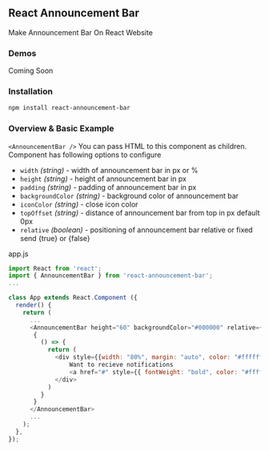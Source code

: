 ## React Announcement Bar

Make Announcement Bar On React Website

### Demos

Coming Soon


### Installation
```sh
npm install react-announcement-bar
```

### Overview & Basic Example
`<AnnouncementBar />` You can pass HTML to this component as children. Component has following options to configure
 - `width` _(string)_ - width of announcement bar in px or %
 - `height` _(string)_ - height of announcement bar in px
 - `padding` _(string)_ - padding of announcement bar in px
 - `backgroundColor` _(string)_ - background color of announcement bar
 - `iconColor` _(string)_ - close icon color
 - `topOffset` _(string)_ - distance of announcement bar from top in px default 0px
 - `relative` _(boolean)_ - positioning of announcement bar relative or fixed send {true} or {false}


app.js
```js
import React from 'react';
import { AnnouncementBar } from 'react-announcement-bar';
...

class App extends React.Component ({
  render() {
    return (
      ...
      <AnnouncementBar height="60" backgroundColor="#000000" relative={false} width="100%">
       {
         () => {
           return (
             <div style={{width: "80%", margin: "auto", color: "#ffffff" }}>
                 Want to recieve notifications
                 <a href="#" style={{ fontWeight: "bold", color: "#ffffff" }}>ENABLE !</a>
             </div>
           )
         }
       }
      </AnnouncementBar>
      ...
    );
  },
});
